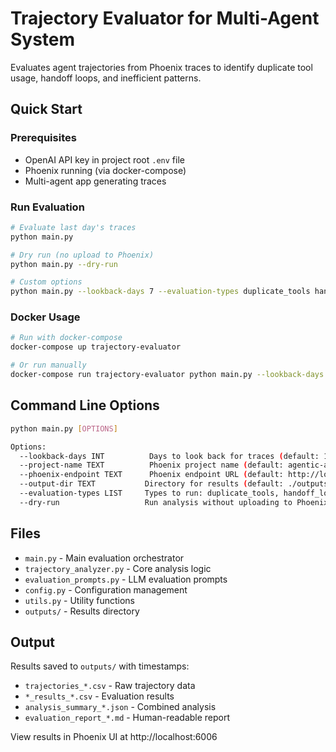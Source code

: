 # Trajectory Evaluator for Multi-Agent System

Evaluates agent trajectories from Phoenix traces to identify duplicate tool usage, handoff loops, and inefficient patterns.

## Quick Start

### Prerequisites
- OpenAI API key in project root `.env` file
- Phoenix running (via docker-compose)
- Multi-agent app generating traces

### Run Evaluation

```bash
# Evaluate last day's traces
python main.py

# Dry run (no upload to Phoenix)
python main.py --dry-run

# Custom options
python main.py --lookback-days 7 --evaluation-types duplicate_tools handoff_loops
```

### Docker Usage

```bash
# Run with docker-compose
docker-compose up trajectory-evaluator

# Or run manually
docker-compose run trajectory-evaluator python main.py --lookback-days 1
```

## Command Line Options

```bash
python main.py [OPTIONS]

Options:
  --lookback-days INT          Days to look back for traces (default: 1)
  --project-name TEXT          Phoenix project name (default: agentic-app-quickstart)
  --phoenix-endpoint TEXT      Phoenix endpoint URL (default: http://localhost:6006)
  --output-dir TEXT           Directory for results (default: ./outputs)
  --evaluation-types LIST     Types to run: duplicate_tools, handoff_loops, efficiency, overall
  --dry-run                   Run analysis without uploading to Phoenix
```

## Files

- `main.py` - Main evaluation orchestrator
- `trajectory_analyzer.py` - Core analysis logic
- `evaluation_prompts.py` - LLM evaluation prompts
- `config.py` - Configuration management
- `utils.py` - Utility functions
- `outputs/` - Results directory

## Output

Results saved to `outputs/` with timestamps:
- `trajectories_*.csv` - Raw trajectory data
- `*_results_*.csv` - Evaluation results
- `analysis_summary_*.json` - Combined analysis
- `evaluation_report_*.md` - Human-readable report

View results in Phoenix UI at http://localhost:6006
